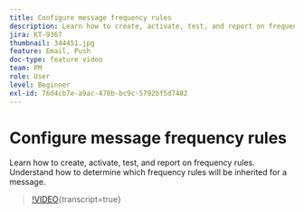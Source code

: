 ```yaml
---
title: Configure message frequency rules
description: Learn how to create, activate, test, and report on frequency rules. Understand how to determine which frequency rules will be inherited for a message.
jira: KT-9367
thumbnail: 344451.jpg
feature: Email, Push
doc-type: feature video
team: PM
role: User
level: Beginner
exl-id: 76d4cb7e-a9ac-470b-bc9c-5792bf5d7482
---
```

# Configure message frequency rules

Learn how to create, activate, test, and report on frequency rules. Understand how to determine which frequency rules will be inherited for a message.

>[!VIDEO](https://video.tv.adobe.com/v/344451?quality=12&learn=on){transcript=true}
